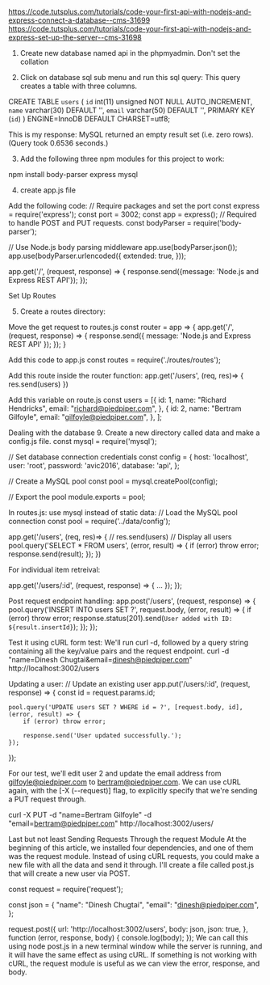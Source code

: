 https://code.tutsplus.com/tutorials/code-your-first-api-with-nodejs-and-express-connect-a-database--cms-31699
https://code.tutsplus.com/tutorials/code-your-first-api-with-nodejs-and-express-set-up-the-server--cms-31698

1. Create new database named api in the phpmyadmin. 
Don't set the collation

2. Click on database sql sub menu and run this sql query: This query creates a table with three columns.

CREATE TABLE `users` (
  `id`       int(11)     unsigned NOT NULL AUTO_INCREMENT,
  `name`     varchar(30) DEFAULT '',
  `email`    varchar(50) DEFAULT '',
  PRIMARY KEY (`id`)
) ENGINE=InnoDB DEFAULT CHARSET=utf8;

This is my response:
MySQL returned an empty result set (i.e. zero rows). (Query took 0.6536 seconds.)

3. Add the following three npm modules for this project to work:

npm install body-parser express mysql

4. create app.js file

Add the following code:
// Require packages and set the port
const express = require('express');
const port = 3002;
const app = express();
// Required to handle POST and PUT requests.
const bodyParser = require('body-parser');

// Use Node.js body parsing middleware
app.use(bodyParser.json());
app.use(bodyParser.urlencoded({
    extended: true,
}));


app.get('/', (request, response) => {
    response.send({message: 'Node.js and Express REST API'});
});


 Set Up Routes

5. Create a routes directory:

Move the get request to routes.js
const router = app => {
    app.get('/', (request, response) => {
        response.send({
            message: 'Node.js and Express REST API'
        });
    });
}




Add this code to app.js
const routes = require('./routes/routes');


Add this route inside the router function:
app.get('/users', (req, res)=> {
    res.send(users)
})

Add this variable on route.js
const users = [{
        id: 1,
        name: "Richard Hendricks",
        email: "richard@piedpiper.com",
    },
    {
        id: 2,
        name: "Bertram Gilfoyle",
        email: "gilfoyle@piedpiper.com",
    },
];


Dealing with the database
9. Create a new directory called data and make a config.js file.
const mysql = require('mysql');

// Set database connection credentials
const config = {
    host: 'localhost',
    user: 'root',
    password: 'avic2016',
    database: 'api',
};


// Create a MySQL pool
const pool = mysql.createPool(config);


// Export the pool
module.exports = pool;


In routes.js: use mysql instead of static data: 
// Load the MySQL pool connection
const pool = require('../data/config');

app.get('/users', (req, res)=> {
        // res.send(users)
        // Display all users
        pool.query('SELECT * FROM users', (error, result) => {
            if (error) throw error;
            response.send(result);
        });
    })


For individual item retreival:

app.get('/users/:id', (request, response) => {
        ...
    });
});


Post request endpoint handling:
app.post('/users', (request, response) => {
        pool.query('INSERT INTO users SET ?', request.body, (error, result) => {
            if (error) throw error;
            response.status(201).send(`User added with ID: ${result.insertId}`);
        });
    });

Test it using cURL form test:
We'll run curl -d, followed by a query string containing all the key/value pairs and the request endpoint.
curl -d "name=Dinesh Chugtai&email=dinesh@piedpiper.com" http://localhost:3002/users


Updating a user:
// Update an existing user
app.put('/users/:id', (request, response) => {
    const id = request.params.id;
 
    pool.query('UPDATE users SET ? WHERE id = ?', [request.body, id], (error, result) => {
        if (error) throw error;
 
        response.send('User updated successfully.');
    });
});

For our test, we'll edit user 2 and update the email address from gilfoyle@piedpiper.com to bertram@piedpiper.com. We can use cURL again, with the [-X (--request)] flag, to explicitly specify that we're sending a PUT request through.

curl -X PUT -d "name=Bertram Gilfoyle" -d "email=bertram@piedpiper.com" http://localhost:3002/users/

Last but not least
Sending Requests Through the request Module
At the beginning of this article, we installed four dependencies, and one of them was the request module. Instead of using cURL requests, you could make a new file with all the data and send it through. I'll create a file called post.js that will create a new user via POST.


const request = require('request');
 
const json = {
    "name": "Dinesh Chugtai",
    "email": "dinesh@piedpiper.com",
};
 
request.post({
    url: 'http://localhost:3002/users',
    body: json,
    json: true,
}, function (error, response, body) {
    console.log(body);
});
We can call this using node post.js in a new terminal window while the server is running, and it will have the same effect as using cURL. If something is not working with cURL, the request module is useful as we can view the error, response, and body.
